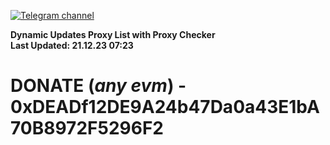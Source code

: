 [![Telegram channel](https://img.shields.io/endpoint?url=https://runkit.io/damiankrawczyk/telegram-badge/branches/master?url=https://t.me/n4z4v0d)](https://t.me/n4z4v0d) 

**Dynamic Updates Proxy List with Proxy Checker**  
**Last Updated: 21.12.23 07:23**

# DONATE (_any evm_) - 0xDEADf12DE9A24b47Da0a43E1bA70B8972F5296F2
